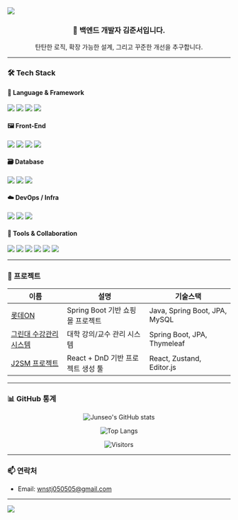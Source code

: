 <!-- 헤더 배너 -->
<img src="https://capsule-render.vercel.app/api?type=waving&color=auto&height=200&section=header&text=Hi,%20I'm%20Junseo!&fontSize=40&animation=fadeIn" />

<!-- 소개 -->
<h3 align="center">👋 백엔드 개발자 김준서입니다.</h3>
<p align="center">탄탄한 로직, 확장 가능한 설계, 그리고 꾸준한 개선을 추구합니다.</p>

---

### 🛠 Tech Stack

#### 🧠 Language & Framework
<p align="left">
  <img src="https://img.shields.io/badge/Java-007396?style=flat-square&logo=java&logoColor=white"/>
  <img src="https://img.shields.io/badge/JavaScript-F7DF1E?style=flat-square&logo=javascript&logoColor=black"/>
  <img src="https://img.shields.io/badge/Spring Boot-6DB33F?style=flat-square&logo=springboot&logoColor=white"/>
  <img src="https://img.shields.io/badge/JPA/Hibernate-59666C?style=flat-square"/>
</p>

#### 🖼 Front-End
<p align="left">
  <img src="https://img.shields.io/badge/HTML5-E34F26?style=flat-square&logo=html5&logoColor=white"/>
  <img src="https://img.shields.io/badge/CSS3-1572B6?style=flat-square&logo=css3&logoColor=white"/>
  <img src="https://img.shields.io/badge/React-61DAFB?style=flat-square&logo=react&logoColor=black"/>
  <img src="https://img.shields.io/badge/Editor.js-000000?style=flat-square"/>
</p>

#### 🗃 Database
<p align="left">
  <img src="https://img.shields.io/badge/MySQL-4479A1?style=flat-square&logo=mysql&logoColor=white"/>
  <img src="https://img.shields.io/badge/MongoDB-47A248?style=flat-square&logo=mongodb&logoColor=white"/>
  <img src="https://img.shields.io/badge/Redis-DC382D?style=flat-square&logo=redis&logoColor=white"/>
</p>

#### ☁️ DevOps / Infra
<p align="left">
  <img src="https://img.shields.io/badge/Docker-2496ED?style=flat-square&logo=docker&logoColor=white"/>
  <img src="https://img.shields.io/badge/AWS EC2-232F3E?style=flat-square&logo=amazon-aws&logoColor=white"/>
  <img src="https://img.shields.io/badge/Vercel-000000?style=flat-square&logo=vercel&logoColor=white"/>
</p>

#### 🧰 Tools & Collaboration
<p align="left">
  <img src="https://img.shields.io/badge/Git-F05032?style=flat-square&logo=git&logoColor=white"/>
  <img src="https://img.shields.io/badge/GitHub-181717?style=flat-square&logo=github&logoColor=white"/>
  <img src="https://img.shields.io/badge/IntelliJ IDEA-000000?style=flat-square&logo=intellijidea&logoColor=white"/>
  <img src="https://img.shields.io/badge/VS Code-007ACC?style=flat-square&logo=visual-studio-code&logoColor=white"/>
  <img src="https://img.shields.io/badge/Notion-000000?style=flat-square&logo=notion&logoColor=white"/>
  <img src="https://img.shields.io/badge/Figma-F24E1E?style=flat-square&logo=figma&logoColor=white"/>
</p>

---

### 💼 프로젝트
| 이름 | 설명 | 기술스택 |
|------|------|----------|
| [롯데ON]([https://github.com/rkaaks98/lotteon](https://github.com/rkaaks98/LotteOn-Project)) | Spring Boot 기반 쇼핑몰 프로젝트 | Java, Spring Boot, JPA, MySQL |
| [그린대 수강관리시스템]([https://github.com/rkaaks98/greendae](https://github.com/rkaaks98/greendae)) | 대학 강의/교수 관리 시스템 | Spring Boot, JPA, Thymeleaf |
| [J2SM 프로젝트]([https://github.com/rkaaks98/j2sm](https://github.com/greenlotte6/lotte2-community-app-project-team1)) | React + DnD 기반 프로젝트 생성 툴 | React, Zustand, Editor.js |

---

### 📊 GitHub 통계
<div align="center">
  
![Junseo's GitHub stats](https://github-readme-stats.vercel.app/api?username=rkaaks98&show_icons=true&theme=default&hide=stars&count_private=true)
  
![Top Langs](https://github-readme-stats.vercel.app/api/top-langs/?username=rkaaks98&layout=compact)

![Visitors](https://komarev.com/ghpvc/?username=rkaaks98&color=blue&style=flat-square)


</div>

---

### 📫 연락처
- Email: wnstj050505@gmail.com

---

<!-- 푸터 배너 -->
<img src="https://capsule-render.vercel.app/api?type=waving&color=auto&height=150&section=footer"/>
